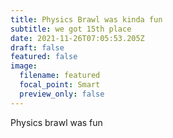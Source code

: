 ```yaml
---
title: Physics Brawl was kinda fun
subtitle: we got 15th place
date: 2021-11-26T07:05:53.205Z
draft: false
featured: false
image:
  filename: featured
  focal_point: Smart
  preview_only: false
---
```

Physics brawl was fun